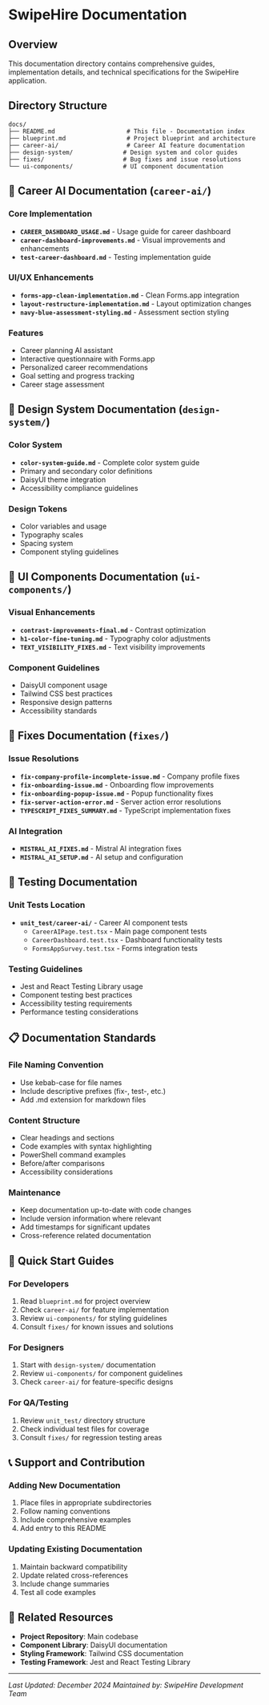 # SwipeHire Documentation

## Overview

This documentation directory contains comprehensive guides, implementation details, and technical specifications for the SwipeHire application.

## Directory Structure

```
docs/
├── README.md                    # This file - Documentation index
├── blueprint.md                 # Project blueprint and architecture
├── career-ai/                   # Career AI feature documentation
├── design-system/              # Design system and color guides
├── fixes/                      # Bug fixes and issue resolutions
└── ui-components/              # UI component documentation
```

## 📁 **Career AI Documentation** (`career-ai/`)

### Core Implementation
- **`CAREER_DASHBOARD_USAGE.md`** - Usage guide for career dashboard
- **`career-dashboard-improvements.md`** - Visual improvements and enhancements
- **`test-career-dashboard.md`** - Testing implementation guide

### UI/UX Enhancements
- **`forms-app-clean-implementation.md`** - Clean Forms.app integration
- **`layout-restructure-implementation.md`** - Layout optimization changes
- **`navy-blue-assessment-styling.md`** - Assessment section styling

### Features
- Career planning AI assistant
- Interactive questionnaire with Forms.app
- Personalized career recommendations
- Goal setting and progress tracking
- Career stage assessment

## 🎨 **Design System Documentation** (`design-system/`)

### Color System
- **`color-system-guide.md`** - Complete color system guide
- Primary and secondary color definitions
- DaisyUI theme integration
- Accessibility compliance guidelines

### Design Tokens
- Color variables and usage
- Typography scales
- Spacing system
- Component styling guidelines

## 🔧 **UI Components Documentation** (`ui-components/`)

### Visual Enhancements
- **`contrast-improvements-final.md`** - Contrast optimization
- **`h1-color-fine-tuning.md`** - Typography color adjustments
- **`TEXT_VISIBILITY_FIXES.md`** - Text visibility improvements

### Component Guidelines
- DaisyUI component usage
- Tailwind CSS best practices
- Responsive design patterns
- Accessibility standards

## 🐛 **Fixes Documentation** (`fixes/`)

### Issue Resolutions
- **`fix-company-profile-incomplete-issue.md`** - Company profile fixes
- **`fix-onboarding-issue.md`** - Onboarding flow improvements
- **`fix-onboarding-popup-issue.md`** - Popup functionality fixes
- **`fix-server-action-error.md`** - Server action error resolutions
- **`TYPESCRIPT_FIXES_SUMMARY.md`** - TypeScript implementation fixes

### AI Integration
- **`MISTRAL_AI_FIXES.md`** - Mistral AI integration fixes
- **`MISTRAL_AI_SETUP.md`** - AI setup and configuration

## 🧪 **Testing Documentation**

### Unit Tests Location
- **`unit_test/career-ai/`** - Career AI component tests
  - `CareerAIPage.test.tsx` - Main page component tests
  - `CareerDashboard.test.tsx` - Dashboard functionality tests
  - `FormsAppSurvey.test.tsx` - Forms integration tests

### Testing Guidelines
- Jest and React Testing Library usage
- Component testing best practices
- Accessibility testing requirements
- Performance testing considerations

## 📋 **Documentation Standards**

### File Naming Convention
- Use kebab-case for file names
- Include descriptive prefixes (fix-, test-, etc.)
- Add .md extension for markdown files

### Content Structure
- Clear headings and sections
- Code examples with syntax highlighting
- PowerShell command examples
- Before/after comparisons
- Accessibility considerations

### Maintenance
- Keep documentation up-to-date with code changes
- Include version information where relevant
- Add timestamps for significant updates
- Cross-reference related documentation

## 🚀 **Quick Start Guides**

### For Developers
1. Read `blueprint.md` for project overview
2. Check `career-ai/` for feature implementation
3. Review `ui-components/` for styling guidelines
4. Consult `fixes/` for known issues and solutions

### For Designers
1. Start with `design-system/` documentation
2. Review `ui-components/` for component guidelines
3. Check `career-ai/` for feature-specific designs

### For QA/Testing
1. Review `unit_test/` directory structure
2. Check individual test files for coverage
3. Consult `fixes/` for regression testing areas

## 📞 **Support and Contribution**

### Adding New Documentation
1. Place files in appropriate subdirectories
2. Follow naming conventions
3. Include comprehensive examples
4. Add entry to this README

### Updating Existing Documentation
1. Maintain backward compatibility
2. Update related cross-references
3. Include change summaries
4. Test all code examples

## 🔗 **Related Resources**

- **Project Repository**: Main codebase
- **Component Library**: DaisyUI documentation
- **Styling Framework**: Tailwind CSS documentation
- **Testing Framework**: Jest and React Testing Library

---

*Last Updated: December 2024*
*Maintained by: SwipeHire Development Team*